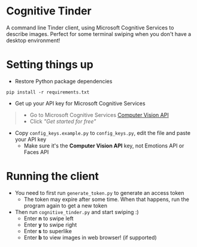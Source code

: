 # Cognitive Tinder
A command line Tinder client, using Microsoft Cognitive Services to describe images. Perfect for some terminal swiping when you don't have a desktop environment!

# Setting things up
- Restore Python package dependencies
```
pip install -r requirements.txt
```

- Get up your API key for Microsoft Cognitive Services

> - Go to Microsoft Cognitive Services [Computer Vision API](https://www.microsoft.com/cognitive-services/en-us/computer-vision-api)
> - Click *"Get started for free"*

- Copy `config_keys.example.py` to `config_keys.py`, edit the file and paste your API key
  - Make sure it's the **Computer Vision API** key, not Emotions API or Faces API

# Running the client
- You need to first run `generate_token.py` to generate an access token
  - The token may expire after some time. When that happens, run the program again to get a new token
- Then run `cognitive_tinder.py` and start swiping :)
  - Enter **n** to swipe left
  - Enter **y** to swipe right
  - Enter **s** to superlike
  - Enter **b** to view images in web browser! (if supported)
